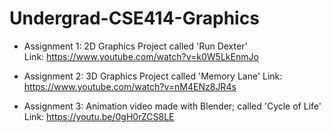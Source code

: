 # Undergrad-CSE414-Graphics
- Assignment 1: 2D Graphics Project called 'Run Dexter'  
Link: https://www.youtube.com/watch?v=k0W5LkEnmJo
  
- Assignment 2: 3D Graphics Project called 'Memory Lane' 
Link: https://www.youtube.com/watch?v=nM4ENz8JR4s
  
- Assignment 3: Animation video made with Blender; called 'Cycle of Life'
Link: https://youtu.be/0gH0rZCS8LE

